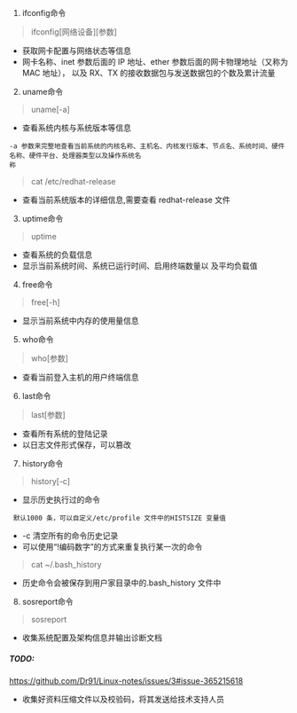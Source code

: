 1. ifconfig命令
> ifconfig[网络设备][参数]
- 获取网卡配置与网络状态等信息
- 网卡名称、inet 参数后面的 IP 地址、ether 参数后面的网卡物理地址（又称为 MAC 地址），
以及 RX、TX 的接收数据包与发送数据包的个数及累计流量
2. uname命令
> uname[-a]
- 查看系统内核与系统版本等信息
```
-a 参数来完整地查看当前系统的内核名称、主机名、内核发行版本、节点名、系统时间、硬件名称、硬件平台、处理器类型以及操作系统名
称
```
> cat /etc/redhat-release
- 查看当前系统版本的详细信息,需要查看 redhat-release 文件
3. uptime命令
> uptime
- 查看系统的负载信息
- 显示当前系统时间、系统已运行时间、启用终端数量以
及平均负载值
4. free命令
> free[-h]
- 显示当前系统中内存的使用量信息
5. who命令
> who[参数]
- 查看当前登入主机的用户终端信息
6. last命令
> last[参数]
- 查看所有系统的登陆记录
- 以日志文件形式保存，可以篡改
7. history命令
> history[-c]
- 显示历史执行过的命令
```
 默认1000 条，可以自定义/etc/profile 文件中的HISTSIZE 变量值
```
- -c 清空所有的命令历史记录
- 可以使用“!编码数字”的方式来重复执行某一次的命令
>  cat ~/.bash_history
- 历史命令会被保存到用户家目录中的.bash_history 文件中
8. sosreport命令
> sosreport
- 收集系统配置及架构信息并输出诊断文档
##### TODO:
https://github.com/Dr91/Linux-notes/issues/3#issue-365215618
- 收集好资料压缩文件以及校验码，将其发送给技术支持人员


